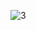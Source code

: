 ![3](https://user-images.githubusercontent.com/43910293/139491014-0a696413-cc93-49b3-921e-422bad8409b7.PNG)
